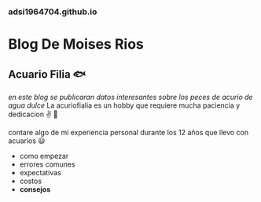 ### adsi1964704.github.io
# Blog De Moises Rios
## Acuario Filia :fish:

*en este blog se publicaran datos interesantes sobre los peces de acurio de agua dulce*
La acuriofialia es un hobby que requiere mucha paciencia y dedicacion :v: :muscle:

contare algo de mi experiencia personal durante los 12 años que llevo con acuarios :smiley:

* como empezar
* errores comunes
* expectativas
* costos
* **consejos**
